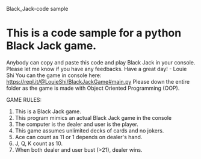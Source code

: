 Black_Jack-code sample
# This is a code sample for a python Black Jack game. 
Anybody can copy and paste this code and play Black Jack in your console. Please let me know if you have any feedbacks.
Have a great day! - Louie Shi
You can the game in console here: https://repl.it/@LouieShi/BlackJackGame#main.py
Please down the entire folder as the game is made with Object Oriented Programming (OOP).

GAME RULES:
1. This is a Black Jack game. 
2. This program mimics an actual Black Jack game in the console 
3. The computer is the dealer and user is the player. 
4. This game assumes unlimited decks of cards and no jokers. 
5. Ace can count as 11 or 1 depends on dealer's hand.
6. J, Q, K count as 10.
7. When both dealer and user bust (>21), dealer wins.
